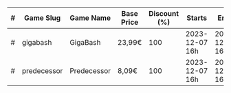 |#|Game Slug|Game Name|Base Price|Discount (%)|Starts|Ends|
|---|---|---|---|---|---|---|
|#|gigabash|GigaBash|23,99€|100|2023-12-07 16h|2023-12-14 16h|
|#|predecessor|Predecessor|8,09€|100|2023-12-07 16h|2023-12-13 16h|

